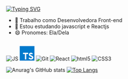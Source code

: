 

[![Typing SVG](https://readme-typing-svg.herokuapp.com?font=Fira+Code&size=35&duration=4000&pause=500&color=F765BE&center=true&vCenter=true&width=1000&lines=Ol%C3%A1%2C+meu+nome+%C3%A9+Raquel;Sou+desenvolvedora+Full-Stack)](https://git.io/typing-svg)

- 🔭 Trabalho como Desenvolvedora Front-end
- 🌱 Estou estudando javascript e Reactjs
- 😄 Pronomes: Ela/Dela 
##
<img alt="JS" title="JavaScript" width="40px" src="https://cdn.jsdelivr.net/gh/devicons/devicon/icons/javascript/javascript-original.svg"/> <img alt="Typescript" title="Typescript" width="40px" src="https://raw.githubusercontent.com/github/explore/main/topics/typescript/typescript.png"> <img alt="Git" title="Git" width="40px" img src="https://cdn.jsdelivr.net/gh/devicons/devicon/icons/git/git-original.svg" /> <img alt="React" title="React" width="40px" img src="https://cdn.jsdelivr.net/gh/devicons/devicon/icons/react/react-original.svg" /> <img alt="html5" title="html5" width="40px" img src="https://cdn.jsdelivr.net/gh/devicons/devicon/icons/html5/html5-plain-wordmark.svg" /> <img alt="CSS3" title="CSS3" width="40px" img src="https://cdn.jsdelivr.net/gh/devicons/devicon/icons/css3/css3-plain-wordmark.svg" />

![Anurag's GitHub stats](https://github-readme-stats.vercel.app/api?username=RaquelSoaresDeveloper&show_icons=true&theme=radical)
[![Top Langs](https://github-readme-stats.vercel.app/api/top-langs/?username=RaquelSoaresDeveloper&layout=compact&show_Ícons=true&theme=radical)](https://github.com/RaquelSoaresDeveloper/github-readme-stats)




